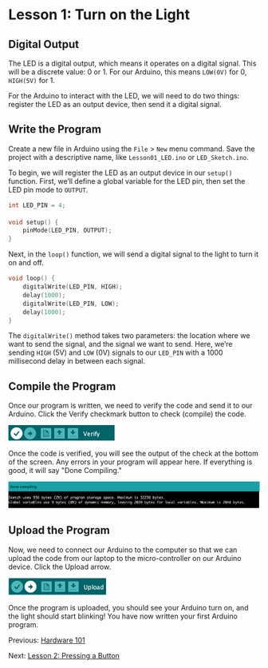 # Lesson 1: Turn on the Light

## Digital Output

The LED is a digital output, which means it operates on a digital signal. This will be a discrete value: 0 or 1. For our Arduino, this means `LOW(0V)` for 0, `HIGH(5V)` for 1.

For the Arduino to interact with the LED, we will need to do two things: register the LED as an output device, then send it a digital signal.

## Write the Program

Create a new file in Arduino using the `File` > `New` menu command. Save the project with a descriptive name, like `Lesson01_LED.ino` or `LED_Sketch.ino`.

To begin, we will register the LED as an output device in our `setup()` function. First, we’ll define a global variable for the LED pin, then set the LED pin mode to `OUTPUT`.

```c++
int LED_PIN = 4;

void setup() {
    pinMode(LED_PIN, OUTPUT);
}
```

Next, in the `loop()` function, we will send a digital signal to the light to turn it on and off.

```c++
void loop() {
    digitalWrite(LED_PIN, HIGH);
    delay(1000);
    digitalWrite(LED_PIN, LOW);
    delay(1000);
}
```

The `digitalWrite()` method takes two parameters: the location where we want to send the signal, and the signal we want to send. Here, we’re sending `HIGH` (5V) and `LOW` (0V) signals to our `LED_PIN` with a 1000 millisecond delay in between each signal.

## Compile the Program

Once our program is written, we need to verify the code and send it to our Arduino. Click the Verify checkmark button to check (compile) the code.

![verify](assets/verify.png)

Once the code is verified, you will see the output of the check at the bottom of the screen. Any errors in your program will appear here. If everything is good, it will say "Done Compiling."

![Verify Success](assets/verify-success.png)

## Upload the Program

Now, we need to connect our Arduino to the computer so that we can upload the code from our laptop to the micro-controller on our Arduino device. Click the Upload arrow.

![upload](assets/upload.png)

Once the program is uploaded, you should see your Arduino turn on, and the light should start blinking! You have now written your first Arduino program.

Previous: [Hardware 101](/README.md)

Next: [Lesson 2: Pressing a Button](/Lesson02_Button.md)

